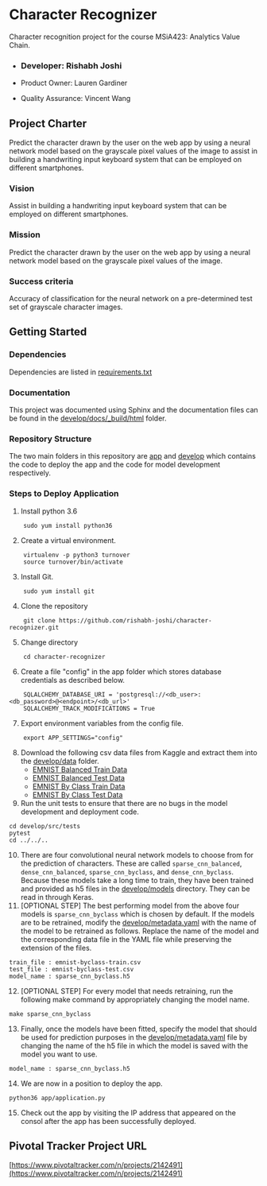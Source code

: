 # Character Recognizer

Character recognition project for the course MSiA423: Analytics Value Chain.

- ### Developer: Rishabh Joshi 

- Product Owner: Lauren Gardiner

- Quality Assurance: Vincent Wang

## Project Charter

Predict the character drawn by the user on the web app by using a neural network model based on the grayscale pixel values of the image to assist in building a handwriting input keyboard system that can be employed on different smartphones.

### Vision 

Assist in building a handwriting input keyboard system that can be employed on different smartphones.

### Mission 

Predict the character drawn by the user on the web app by using a neural network model based on the grayscale pixel values of the image.

### Success criteria 

Accuracy of classification for the neural network on a pre-determined test set of grayscale character images.

## Getting Started

### Dependencies

Dependencies are listed in [requirements.txt](requirements.txt)

### Documentation

This project was documented using Sphinx and the documentation files can be found in the [develop/docs/\_build/html](develop/docs/_build/html) folder.

### Repository Structure

The two main folders in this repository are [app](app) and [develop](develop) which contains the code to deploy the app and the code for model development respectively.

### Steps to Deploy Application

1. Install python 3.6
```
    sudo yum install python36
```
2. Create a virtual environment.
```
    virtualenv -p python3 turnover
    source turnover/bin/activate
```
3. Install Git.
```
    sudo yum install git
```
4. Clone the repository
```
    git clone https://github.com/rishabh-joshi/character-recognizer.git
```
5. Change directory
```
    cd character-recognizer
```
6. Create a file "config" in the app folder which stores database credentials as described below.
```
    SQLALCHEMY_DATABASE_URI = 'postgresql://<db_user>:<db_password>@<endpoint>/<db_url>'
    SQLALCHEMY_TRACK_MODIFICATIONS = True
```
7. Export environment variables from the config file.
```
    export APP_SETTINGS="config"
```
8. Download the following csv data files from Kaggle and extract them into the [develop/data](develop/data) folder.
    - [EMNIST Balanced Train Data](https://www.kaggle.com/crawford/emnist/downloads/emnist-balanced-train.csv/3)
    - [EMNIST Balanced Test Data](https://www.kaggle.com/crawford/emnist/downloads/emnist-balanced-test.csv/3)
    - [EMNIST By Class Train Data](https://www.kaggle.com/crawford/emnist/downloads/emnist-byclass-train.csv/3)
    - [EMNIST By Class Test Data](https://www.kaggle.com/crawford/emnist/downloads/emnist-byclass-test.csv/3)
9. Run the unit tests to ensure that there are no bugs in the model development and deployment code.
```
cd develop/src/tests
pytest
cd ../../..
```
10. There are four convolutional neural network models to choose from for the prediction of characters. These are called `sparse_cnn_balanced`, `dense_cnn_balanced`, `sparse_cnn_byclass`, and `dense_cnn_byclass`. Because these models take a long time to train, they have been trained and provided as h5 files in the [develop/models](develop/models) directory. They can be read in through Keras.
11. [OPTIONAL STEP] The best performing model from the above four models is `sparse_cnn_byclass` which is chosen by default. If the models are to be retrained, modify the [develop/metadata.yaml](develop/metadata.yaml) with the name of the model to be retrained as follows. Replace the name of the model and the corresponding data file in the YAML file while preserving the extension of the files.
```
train_file : emnist-byclass-train.csv
test_file : emnist-byclass-test.csv
model_name : sparse_cnn_byclass.h5
```
12. [OPTIONAL STEP] For every model that needs retraining, run the following make command by appropriately changing the model name.
```
make sparse_cnn_byclass
```
13. Finally, once the models have been fitted, specify the model that should be used for prediction purposes in the [develop/metadata.yaml](develop/metadata.yaml) file by changing the name of the h5 file in which the model is saved with the model you want to use.
```
model_name : sparse_cnn_byclass.h5
```
14. We are now in a position to deploy the app.
```
python36 app/application.py
```
15. Check out the app by visiting the IP address that appeared on the consol after the app has been successfully deployed.


## Pivotal Tracker Project URL

[https://www.pivotaltracker.com/n/projects/2142491](https://www.pivotaltracker.com/n/projects/2142491)
